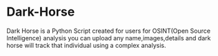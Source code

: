 # Dark-Horse
Dark Horse is a Python Script created for users for OSINT(Open Source Intelligence) analysis you can upload any name,images,details and dark horse will track that individual using a complex analysis.

